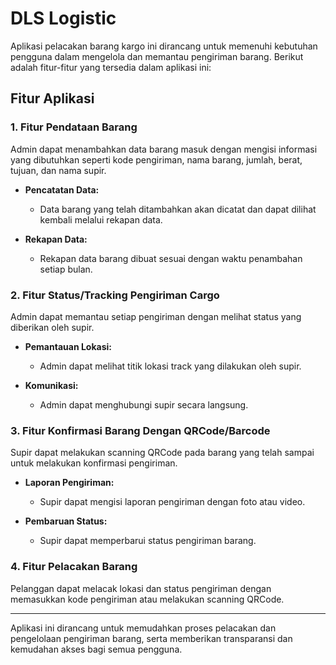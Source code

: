 # DLS Logistic

Aplikasi pelacakan barang kargo ini dirancang untuk memenuhi kebutuhan pengguna dalam mengelola dan memantau pengiriman barang. Berikut adalah fitur-fitur yang tersedia dalam aplikasi ini:

## Fitur Aplikasi

### 1. Fitur Pendataan Barang

Admin dapat menambahkan data barang masuk dengan mengisi informasi yang dibutuhkan seperti kode pengiriman, nama barang, jumlah, berat, tujuan, dan nama supir.

- **Pencatatan Data:**
  - Data barang yang telah ditambahkan akan dicatat dan dapat dilihat kembali melalui rekapan data.
  
- **Rekapan Data:**
  - Rekapan data barang dibuat sesuai dengan waktu penambahan setiap bulan.

### 2. Fitur Status/Tracking Pengiriman Cargo

Admin dapat memantau setiap pengiriman dengan melihat status yang diberikan oleh supir.

- **Pemantauan Lokasi:**
  - Admin dapat melihat titik lokasi track yang dilakukan oleh supir.
  
- **Komunikasi:**
  - Admin dapat menghubungi supir secara langsung.

### 3. Fitur Konfirmasi Barang Dengan QRCode/Barcode

Supir dapat melakukan scanning QRCode pada barang yang telah sampai untuk melakukan konfirmasi pengiriman.

- **Laporan Pengiriman:**
  - Supir dapat mengisi laporan pengiriman dengan foto atau video.
  
- **Pembaruan Status:**
  - Supir dapat memperbarui status pengiriman barang.

### 4. Fitur Pelacakan Barang

Pelanggan dapat melacak lokasi dan status pengiriman dengan memasukkan kode pengiriman atau melakukan scanning QRCode.

---

Aplikasi ini dirancang untuk memudahkan proses pelacakan dan pengelolaan pengiriman barang, serta memberikan transparansi dan kemudahan akses bagi semua pengguna.

